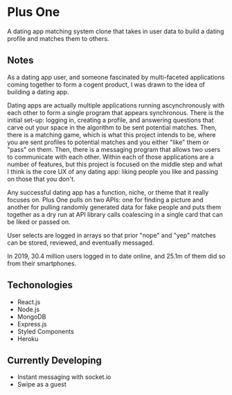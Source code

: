 # Plus One #

A dating app matching system clone that takes in user data to build a dating profile and matches them to others. 

## Notes ##

As a dating app user, and someone fascinated by multi-faceted applications coming together to form a cogent product, I was drawn to the idea of building a dating app. 

Dating apps are actually multiple applications running ascynchronously with each other to form a single program that appears synchronous. There is the initial set-up: logging in, creating a profile, and answering questions that carve out your space in the algorithm to be sent potential matches. Then, there is a matching game, which is what this project intends to be, where you are sent profiles to potential matches and you either "like" them or "pass" on them. Then, there is a messaging program that allows two users to communicate with each other. Within each of those applications are a number of features, but this project is focused on the middle step and what I think is the core UX of any dating app: liking people you like and passing on those that you don't.

Any successful dating app has a function, niche, or theme that it really focuses on. Plus One pulls on two APIs: one for finding a picture and another for pulling randomly generated data for fake people and puts them together as a dry run at API library calls coalescing in a single card that can be liked or passed on.

User selects are logged in arrays so that prior "nope" and "yep" matches can be stored, reviewed, and eventually messaged.

In 2019, 30.4 million users logged in to date online, and 25.1m of them did so from their smartphones. 

## Techonologies ##

- React.js
- Node.js
- MongoDB
- Express.js
- Styled Components
- Heroku

## Currently Developing ##

- Instant messaging with socket.io
- Swipe as a guest